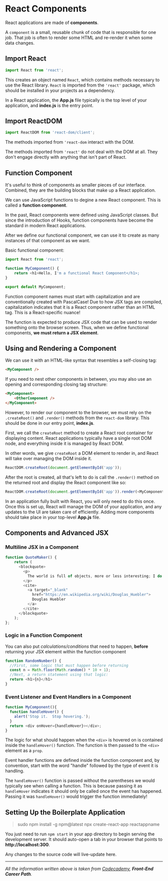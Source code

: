 # React Components

React applications are made of **components**.

A `component` is a small, reusable chunk of code that is responsible for one job. That job is often to render some HTML and re-render it when some data changes.

## Import React

```javascript
import React from 'react';
```

This creates an object named `React`, which contains methods necessary to use the React library. `React` is imported from the `'react'` package, which should be installed in your projects as a dependency.

In a React application, the **App.js** file typically is the top level of your application, and **index.js** is the entry point.

## Import ReactDOM

```javascript
import ReactDOM from 'react-dom/client';
```

The methods imported from `'react-dom` interact with the DOM.

The methods imported from `'react'` do not deal with the DOM at all. They don't engage directly with anything that isn't part of React.

## Function Component

It's useful to think of components as smaller pieces of our interface. Combined, they are the building blocks that make up a React application.

We can use JavaScript functions to degine a new React component. This is called a **function component**.

In the past, React components were defined using JavaScript classes. But since the introduction of Hooks, function components have become the standard in modern React applications.

After we define our functional component, we can use it to create as many instances of that component as we want.

Basic functional component:
```javascript
import React from 'react';

function MyComponent() {
    return <h1>Hello, I'm a functional React Component</h1>;
}

export default MyComponent;
```

Function component names must start with capitalization and are conventionally created with PascalCase! Due to how JSX tags are compiled, capitalization indicates that it is a React component rather than an HTML tag. This is a React-specific nuance!

The function is expected to produce JSX code that can be used to render something onto the browser screen. Thus, when we define functional components, **we must return a JSX element**.

## Using and Rendering a Component

We can use it with an HTML-like syntax that resembles a self-closing tag:

```html
<MyComponent />
```

If you need to nest other components in between, you may also use an opening and corresponding closing tag structure:

```html
<MyComponent>
    <OtherComponent />
</MyComponent>
```

However, to render our component to the browser, we must rely on the `.createRoot()` and `.render()` methods from the `react-dom` library. This should be done in our entry point, **index.js**.

First, we call the `createRoot` method to create a React root container for displaying content. React applications typically have a single root DOM node, and everything inside it is managed by React DOM.

In other words, we give `createRoot` a DOM element to render in, and React will take over managing the DOM inside it.

```javascript
ReactDOM.createRoot(document.getElementById('app'));
```

After the root is created, all that's left to do is call the `.render()` method on the returned root and display the React component like so:

```javascript
ReactDOM.createRoot(document.getElementById('app')).render(<MyComponent />);
```

In an application fully built with React, you will only need to do this once. Once this is set up, React will manage the DOM of your application, and any updates to the UI are taken care of efficiently. Adding more components should take place in your top-level **App.js** file.

## Components and Advanced JSX

### Multiline JSX in a Component

```javascript
function QuoteMaker() {
    return (
      <blockquote>
        <p>
          The world is full of objects, more or less interesting; I do not wish to add any more.
        </p>
        <cite>
          <a target="_blank"
            href="https://en.wikipedia.org/wiki/Douglas_Huebler">
            Douglas Huebler
          </a>
        </cite>
      </blockquote>
    );
};
```

### Logic in a Function Component

You can also put *calculations/conditions* that need to happen, **before** returning your JSX element within the function component

```javascript
function RandomNumber() {
  //First, some logic that must happen before returning
  const n = Math.floor(Math.random() * 10 + 1);
  //Next, a return statement using that logic: 
  return <h1>{n}</h1>
}
```

### Event Listener and Event Handlers in a Component

```javascript
function MyComponent(){
  function handleHover() {
    alert('Stop it.  Stop hovering.');
  }
  return <div onHover={handleHover}></div>;
}
```

The logic for what should happen when the `<div>` is hovered on is contained inside the `handleHover()` function. The function is then passed to the `<div>` element as a `prop`.

Event handler functions are defined inside the function component and, by convention, start with the word "handle" followed by the type of event it is handling.

The `handleHover()` function is passed without the parentheses we would typically see when calling a function. This is because passing it as `handleHover` indicates it should only be called once the event has happened. Passing it was `handleHover()` would trigger the function immediately!

## Setting Up the Boilerplate Application

> sudo npm install -g npm@latest
> npx create-react-app reactappname

You just need to run `npm start` in your app directory to begin serving the development server. It should auto-open a tab in your browser that points to **http://localhost:300**.

Any changes to the source code will live-update here.

---
 _All the information written above is taken from [Codecademy](https://www.codecademy.com), **Front-End Career Path**._